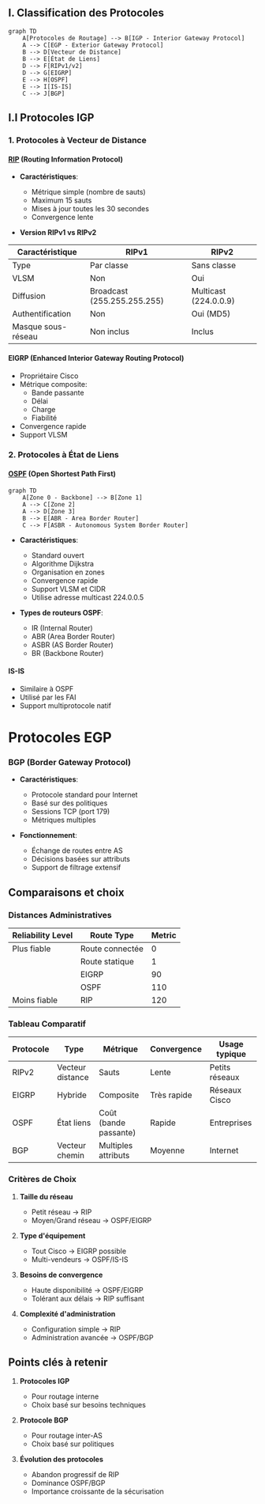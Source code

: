 ## I. Classification des Protocoles

```mermaid
graph TD
    A[Protocoles de Routage] --> B[IGP - Interior Gateway Protocol]
    A --> C[EGP - Exterior Gateway Protocol]
    B --> D[Vecteur de Distance]
    B --> E[État de Liens]
    D --> F[RIPv1/v2]
    D --> G[EIGRP]
    E --> H[OSPF]
    E --> I[IS-IS]
    C --> J[BGP]
```

## I.I Protocoles IGP
### 1. Protocoles à Vecteur de Distance

#### [RIP](RIP%20-%20D%C3%A9tails%20Techniques%20Approfondis) (Routing Information Protocol)
- **Caractéristiques**:
  - Métrique simple (nombre de sauts)
  - Maximum 15 sauts
  - Mises à jour toutes les 30 secondes
  - Convergence lente

- **Version RIPv1 vs RIPv2**

| Caractéristique | RIPv1 | RIPv2 |
|-----------------|-------|--------|
| Type | Par classe | Sans classe |
| VLSM | Non | Oui |
| Diffusion | Broadcast (255.255.255.255) | Multicast (224.0.0.9) |
| Authentification | Non | Oui (MD5) |
| Masque sous-réseau | Non inclus | Inclus |

#### EIGRP (Enhanced Interior Gateway Routing Protocol)
- Propriétaire Cisco
- Métrique composite:
  - Bande passante
  - Délai
  - Charge
  - Fiabilité
- Convergence rapide
- Support VLSM

### 2. Protocoles à État de Liens

#### [OSPF](OSPF%20-%20Détails%20Techniques%20Approfondis) (Open Shortest Path First)

```mermaid
graph TD
    A[Zone 0 - Backbone] --> B[Zone 1]
    A --> C[Zone 2]
    A --> D[Zone 3]
    B --> E[ABR - Area Border Router]
    C --> F[ASBR - Autonomous System Border Router]
```

- **Caractéristiques**:
  - Standard ouvert
  - Algorithme Dijkstra
  - Organisation en zones
  - Convergence rapide
  - Support VLSM et CIDR
  - Utilise adresse multicast 224.0.0.5
  
- **Types de routeurs OSPF**:
  - IR (Internal Router)
  - ABR (Area Border Router)
  - ASBR (AS Border Router)
  - BR (Backbone Router)

#### IS-IS
- Similaire à OSPF
- Utilisé par les FAI
- Support multiprotocole natif

# Protocoles EGP

### BGP (Border Gateway Protocol)
- **Caractéristiques**:
  - Protocole standard pour Internet
  - Basé sur des politiques
  - Sessions TCP (port 179)
  - Métriques multiples

- **Fonctionnement**:
  - Échange de routes entre AS
  - Décisions basées sur attributs
  - Support de filtrage extensif

## Comparaisons et choix

### Distances Administratives

| Reliability Level | Route Type      | Metric |
| ----------------- | --------------- | ------ |
| Plus fiable       | Route connectée | 0      |
|                   | Route statique  | 1      |
|                   | EIGRP           | 90     |
|                   | OSPF            | 110    |
| Moins fiable      | RIP             | 120    |

### Tableau Comparatif

| Protocole | Type | Métrique | Convergence | Usage typique |
|-----------|------|----------|-------------|---------------|
| RIPv2 | Vecteur distance | Sauts | Lente | Petits réseaux |
| EIGRP | Hybride | Composite | Très rapide | Réseaux Cisco |
| OSPF | État liens | Coût (bande passante) | Rapide | Entreprises |
| BGP | Vecteur chemin | Multiples attributs | Moyenne | Internet |

### Critères de Choix
1. **Taille du réseau**
   - Petit réseau → RIP
   - Moyen/Grand réseau → OSPF/EIGRP

2. **Type d'équipement**
   - Tout Cisco → EIGRP possible
   - Multi-vendeurs → OSPF/IS-IS

3. **Besoins de convergence**
   - Haute disponibilité → OSPF/EIGRP
   - Tolérant aux délais → RIP suffisant

4. **Complexité d'administration**
   - Configuration simple → RIP
   - Administration avancée → OSPF/BGP

## Points clés à retenir

1. **Protocoles IGP**
   - Pour routage interne
   - Choix basé sur besoins techniques

2. **Protocole BGP**
   - Pour routage inter-AS
   - Choix basé sur politiques

3. **Évolution des protocoles**
   - Abandon progressif de RIP
   - Dominance OSPF/BGP
   - Importance croissante de la sécurisation